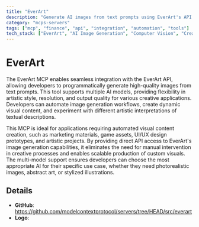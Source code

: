 ```yaml
---
title: "EverArt"
description: "Generate AI images from text prompts using EverArt's API and multiple models for creative design tasks."
category: "mcps-servers"
tags: ["mcp", "finance", "api", "integration", "automation", "tools"]
tech_stack: ["EverArt", "AI Image Generation", "Computer Vision", "Creative APIs", "Visual Design Tools"]
---
```


# EverArt

The EverArt MCP enables seamless integration with the EverArt API, allowing developers to programmatically generate high-quality images from text prompts. This tool supports multiple AI models, providing flexibility in artistic style, resolution, and output quality for various creative applications. Developers can automate image generation workflows, create dynamic visual content, and experiment with different artistic interpretations of textual descriptions.

This MCP is ideal for applications requiring automated visual content creation, such as marketing materials, game assets, UI/UX design prototypes, and artistic projects. By providing direct API access to EverArt's image generation capabilities, it eliminates the need for manual intervention in creative processes and enables scalable production of custom visuals. The multi-model support ensures developers can choose the most appropriate AI for their specific use case, whether they need photorealistic images, abstract art, or stylized illustrations.

## Details

- **GitHub**: https://github.com/modelcontextprotocol/servers/tree/HEAD/src/everart
- **Logo**: 

